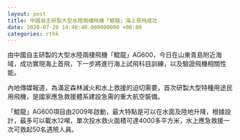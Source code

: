 ```yaml
---
layout: post
title: 中國自主研製大型水陸兩棲飛機「鯤龍」海上首飛成功
date: 2020-07-26 14:40:40.000000000 +08:00
categories: rthk
---
```


由中國自主研製的大型水陸兩棲飛機「鯤龍」AG600，今日在山東青島附近海域，成功實現海上首飛，下一步將進行海上試飛科目訓練，以及驗證飛機相關性能。

內地傳媒報道，為滿足森林滅火和水上救援的迫切需要，首次研製大型特種用途民用飛機，是國家應急救援體系建設急需的重大航空裝備。

「鯤龍」AG600項目由2009年啟動，最大特點是可以在水面及陸地升降，根據設計，最多可以載水12噸，單次投水救火面積可達4000多平方米，水上應急救援一次可救起50名遇險人員。
